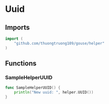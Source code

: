 # Uuid

## Imports

```go
import (
	"github.com/thuongtruong109/gouse/helper"
)
```
## Functions


### SampleHelperUUID

```go
func SampleHelperUUID() {
	println("New uuid: ", helper.UUID())
}
```

